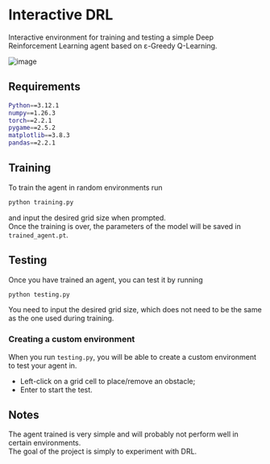 # Interactive DRL
Interactive environment for training and testing a simple Deep Reinforcement Learning agent based on &epsilon;-Greedy Q-Learning.

![image](https://github.com/MattiaFerrarini/Interactive-DRL/assets/119322415/c2eff230-be90-4cb9-8869-a0453df9fed1)


## Requirements
```bash
Python==3.12.1
numpy==1.26.3
torch==2.2.1
pygame==2.5.2
matplotlib==3.8.3
pandas==2.2.1
```

## Training
To train the agent in random environments run
```bash
python training.py
```
and input the desired grid size when prompted. <br>
Once the training is over, the parameters of the model will be saved in `trained_agent.pt`.

## Testing
Once you have trained an agent, you can test it by running
```bash
python testing.py
```
You need to input the desired grid size, which does not need to be the same as the one used during training.

### Creating a custom environment
When you run `testing.py`, you will be able to create a custom environment to test your agent in. 
- Left-click on a grid cell to place/remove an obstacle;
- Enter to start the test.

## Notes
The agent trained is very simple and will probably not perform well in certain environments. <br>
The goal of the project is simply to experiment with DRL.
